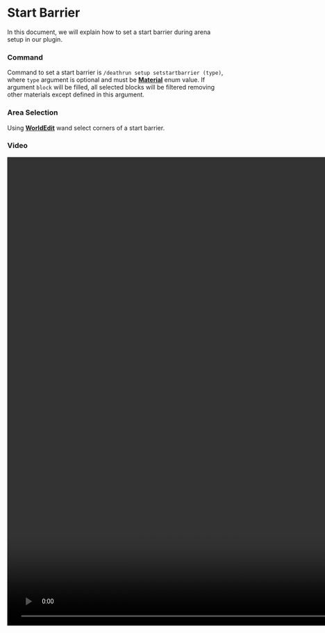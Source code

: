 # Start Barrier
In this document, we will explain how to set a start barrier during arena setup in our plugin. 

### Command
Command to set a start barrier is ``/deathrun setup setstartbarrier (type)``, where ``type`` argument is optional and must be [**Material**](https://jd.papermc.io/paper/1.16/org/bukkit/Material.html) enum value. If argument ``block`` will be filled, all selected blocks will be filtered removing other materials except defined in this argument.

### Area Selection
Using [**WorldEdit**](https://enginehub.org/worldedit) wand select corners of a start barrier.

### Video
<video src="https://cdn.mrstudios.pl/static/mrstudios/video/deathrun/dr_startbarrier.mp4" width="1920" height="1080" preview-src="thumbnail.png" />